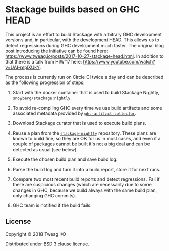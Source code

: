 # Stackage builds based on GHC HEAD

This project is an effort to build Stackage with arbitrary GHC development
versions and, in particular, with the development HEAD. This allows us to
detect regressions during GHC development much faster. The original blog
post introducing the initiative can be found here:
https://www.tweag.io/posts/2017-10-27-stackage-head.html. In addition to
that there is a talk from HIW'17 here:
https://www.youtube.com/watch?v=UAI-mplXUkY.

The process is currently run on Circle CI twice a day and can be described
as the following progression of steps:

1. Start with the docker container that is used to build Stackage Nightly,
   `snoyberg/stackage:nightly`.

2. To avoid re-compiling GHC every time we use build artifacts and some
   associated metadata provided by
   [`ghc-artifact-collector`](https://github.com/tweag/ghc-artifact-collector).

3. Download Stackage curator that is used to execute build plans.

4. Reuse a plan from the
   [`stackage-nightly`](https://github.com/fpco/stackage-nightly)
   repository. These plans are known to build fine, so they are OK for us in
   most cases, and even if a couple of packages cannot be built it's not a
   big deal and can be detected as usual (see below).

5. Execute the chosen build plan and save build log.

6. Parse the build log and turn it into a build report, store it for next
   runs.

7. Compare two most recent build reports and detect regressions. Fail if
   there are suspicious changes (which are necessarily due to some changes
   in GHC, because we build always with the same build plan, only changing
   GHC commits).

8. GHC team is notified if the build fails.

## License

Copyright © 2018 Tweag I/O

Distributed under BSD 3 clause license.
